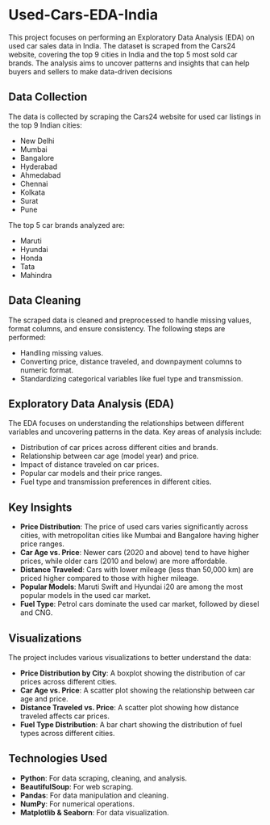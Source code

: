 # Used-Cars-EDA-India
This project focuses on performing an Exploratory Data Analysis (EDA) on used car sales data in India. The dataset is scraped from the Cars24 website, covering the top 9 cities in India and the top 5 most sold car brands. The analysis aims to uncover patterns and insights that can help buyers and sellers to make data-driven decisions 

## Data Collection
The data is collected by scraping the Cars24 website for used car listings in the top 9 Indian cities:
- New Delhi
- Mumbai
- Bangalore
- Hyderabad
- Ahmedabad
- Chennai
- Kolkata
- Surat
- Pune

The top 5 car brands analyzed are:
- Maruti
- Hyundai
- Honda
- Tata
- Mahindra

## Data Cleaning
The scraped data is cleaned and preprocessed to handle missing values, format columns, and ensure consistency. The following steps are performed:
- Handling missing values.
- Converting price, distance traveled, and downpayment columns to numeric format.
- Standardizing categorical variables like fuel type and transmission.

## Exploratory Data Analysis (EDA)
The EDA focuses on understanding the relationships between different variables and uncovering patterns in the data. Key areas of analysis include:
- Distribution of car prices across different cities and brands.
- Relationship between car age (model year) and price.
- Impact of distance traveled on car prices.
- Popular car models and their price ranges.
- Fuel type and transmission preferences in different cities.

## Key Insights
- **Price Distribution**: The price of used cars varies significantly across cities, with metropolitan cities like Mumbai and Bangalore having higher price ranges.
- **Car Age vs. Price**: Newer cars (2020 and above) tend to have higher prices, while older cars (2010 and below) are more affordable.
- **Distance Traveled**: Cars with lower mileage (less than 50,000 km) are priced higher compared to those with higher mileage.
- **Popular Models**: Maruti Swift and Hyundai i20 are among the most popular models in the used car market.
- **Fuel Type**: Petrol cars dominate the used car market, followed by diesel and CNG.

## Visualizations
The project includes various visualizations to better understand the data:
- **Price Distribution by City**: A boxplot showing the distribution of car prices across different cities.
- **Car Age vs. Price**: A scatter plot showing the relationship between car age and price.
- **Distance Traveled vs. Price**: A scatter plot showing how distance traveled affects car prices.
- **Fuel Type Distribution**: A bar chart showing the distribution of fuel types across different cities.

## Technologies Used
- **Python**: For data scraping, cleaning, and analysis.
- **BeautifulSoup**: For web scraping.
- **Pandas**: For data manipulation and cleaning.
- **NumPy**: For numerical operations.
- **Matplotlib & Seaborn**: For data visualization.
